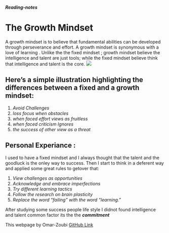 
***Reading-notes***

# The Growth Mindset 

 A growth mindset is to believe that fundamental abilities can be developed through perseverance and effort. A growth mindset is synonymous with a love of learning . 
Unlike the the fixed mindset ; growth mindset believe the intelligence and talent are just tools; while the fixed mindset believe think that intelligence and talent is the core.
![](https://www.iecl.com/wp-content/uploads/2017/04/growth_mindset_leadership_development.jpg)

## Here’s a simple illustration highlighting the differences between a fixed and a growth mindset:
1. *Avoid Challenges*
2. *loss focus when obstacles*
3. *when faced effort views as fruitless*
4. *when faced criticism Ignores*
5. *the success of other view as a threat*


## Personal Experiance :
I used to have a fixed mindset and I always thought that the talent and the goodluck is the onley way to success.
Then I start to think in a deferent way and applied some great rules to getover that:
1. *View challenges as opportunities*
2. *Acknowledge and embrace imperfections*
3. *Try different learning tactics*
4. *Follow the research on brain plasticity*
5. *Replace the word “failing” with the word “learning.”*

After studying some success people life style I didnot found intelligence and talent common factor
its the the ***commitment***


This webpage by Omar-Zoubi 
[GitHub Link](https://github.com/Omar-zoubi)
